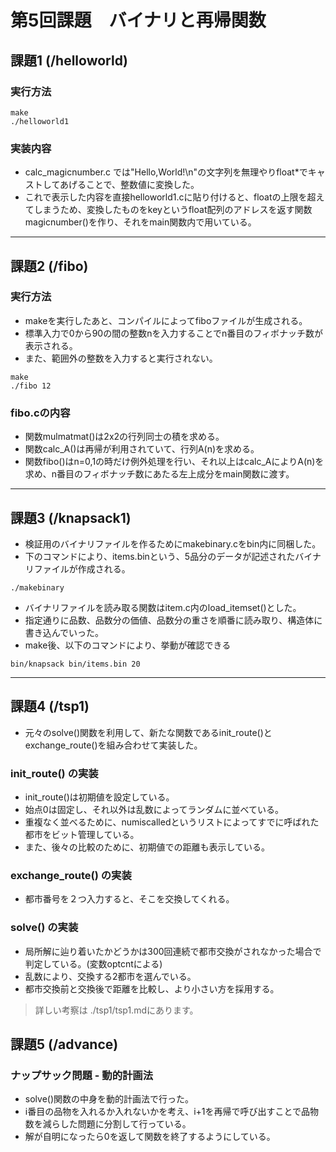 # 第5回課題　バイナリと再帰関数

## 課題1 (/helloworld)
### 実行方法

```
make
./helloworld1
```

### 実装内容
- calc_magicnumber.c では"Hello,World!\n"の文字列を無理やりfloat*でキャストしてあげることで、整数値に変換した。
- これで表示した内容を直接helloworld1.cに貼り付けると、floatの上限を超えてしまうため、変換したものをkeyというfloat配列のアドレスを返す関数magicnumber()を作り、それをmain関数内で用いている。

---

## 課題2 (/fibo)
### 実行方法
- makeを実行したあと、コンパイルによってfiboファイルが生成される。
- 標準入力で0から90の間の整数nを入力することでn番目のフィボナッチ数が表示される。
- また、範囲外の整数を入力すると実行されない。
```
make
./fibo 12
```

### fibo.cの内容
- 関数mulmatmat()は2x2の行列同士の積を求める。
- 関数calc_A()は再帰が利用されていて、行列A(n)を求める。
- 関数fibo()はn=0,1の時だけ例外処理を行い、それ以上はcalc_AによりA(n)を求め、n番目のフィボナッチ数にあたる左上成分をmain関数に渡す。
---

## 課題3 (/knapsack1)
- 検証用のバイナリファイルを作るためにmakebinary.cをbin内に同梱した。
- 下のコマンドにより、items.binという、5品分のデータが記述されたバイナリファイルが作成される。 

```
./makebinary
```

- バイナリファイルを読み取る関数はitem.c内のload_itemset()とした。
- 指定通りに品数、品数分の価値、品数分の重さを順番に読み取り、構造体に書き込んでいった。
- make後、以下のコマンドにより、挙動が確認できる

```
bin/knapsack bin/items.bin 20
```
---

## 課題4 (/tsp1)
- 元々のsolve()関数を利用して、新たな関数であるinit_route()とexchange_route()を組み合わせて実装した。

### init_route() の実装
- init_route()は初期値を設定している。
- 始点0は固定し、それ以外は乱数によってランダムに並べている。
- 重複なく並べるために、numiscalledというリストによってすでに呼ばれた都市をビット管理している。
- また、後々の比較のために、初期値での距離も表示している。

### exchange_route() の実装
- 都市番号を２つ入力すると、そこを交換してくれる。

### solve() の実装
- 局所解に辿り着いたかどうかは300回連続で都市交換がされなかった場合で判定している。(変数optcntによる)
- 乱数により、交換する2都市を選んでいる。
- 都市交換前と交換後で距離を比較し、より小さい方を採用する。


> 詳しい考察は ./tsp1/tsp1.mdにあります。

## 課題5 (/advance)
### ナップサック問題 - 動的計画法
- solve()関数の中身を動的計画法で行った。
- i番目の品物を入れるか入れないかを考え、i+1を再帰で呼び出すことで品物数を減らした問題に分割して行っている。
- 解が自明になったら0を返して関数を終了するようにしている。

